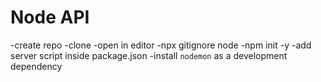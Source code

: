 # Node API

-create repo
-clone
-open in editor
-npx gitignore node
-npm init -y
-add server script inside package.json
-install `nodemon` as a development dependency 